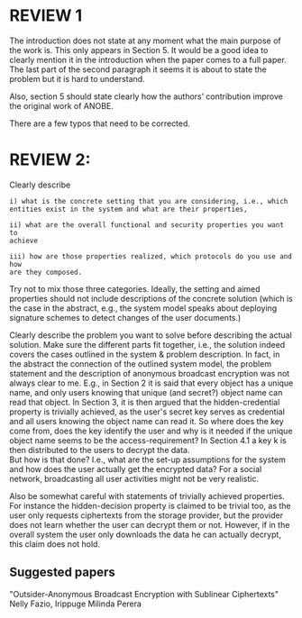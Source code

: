 REVIEW 1
===============================================================================

The introduction does not state at any moment what the main purpose of the work 
is. This only appears in Section 5. It would be a good idea to clearly mention 
it in the introduction when the paper comes to a full paper.
The last part of the second paragraph it seems it is about to state the 
problem  but it is hard to understand.

Also, section 5 should state clearly how the authors’ contribution
improve the original work of ANOBE.

There are a few typos that need to be corrected.


REVIEW 2:
===============================================================================

Clearly describe

    i) what is the concrete setting that you are considering, i.e., which 
    entities exist in the system and what are their properties,

    ii) what are the overall functional and security properties you want to 
    achieve

    iii) how are those properties realized, which protocols do you use and how 
    are they composed.

Try not to mix those three categories. Ideally, the setting and aimed 
properties should not include descriptions of the concrete solution (which is 
the case in the abstract, e.g., the system model speaks about deploying 
signature schemes to detect changes of the user documents.)

Clearly describe the problem you want to solve before describing
the actual solution. Make sure the different parts fit together, i.e., the
solution indeed covers the cases outlined in the system & problem 
description.
In fact, in the abstract the connection of the outlined system model, the
problem statement and the description of anonymous broadcast encryption was 
not always clear to me. E.g., in Section 2 it is said that every object has 
a unique name, and only users knowing that unique (and secret?) object name 
can read that object. In Section 3, it is then argued that the 
hidden-credential property is trivially achieved, as the user's secret key 
serves as credential and all users knowing the object name can read it. So 
where does the key come from, does the key identify the user and why is it 
needed if the unique object name seems to be the access-requirement?
In Section 4.1 a key k is then distributed to the users to decrypt the data.  
But how is that done? I.e., what are the set-up assumptions for the system 
and how does the user actually get the encrypted data? For a social network, 
broadcasting all user activities might not be very realistic.

Also be somewhat careful with statements of trivially achieved properties.  For
instance the hidden-decision property is claimed to be trivial too, as the user
only requests ciphertexts from the storage provider, but the provider does not
learn whether the user can decrypt them or not.
However, if in the overall system the user only downloads the data he can 
actually decrypt, this claim does not hold.

Suggested papers
-------------------------------------------------------------------------------

"Outsider-Anonymous Broadcast Encryption with Sublinear Ciphertexts"
Nelly Fazio, Irippuge Milinda Perera
